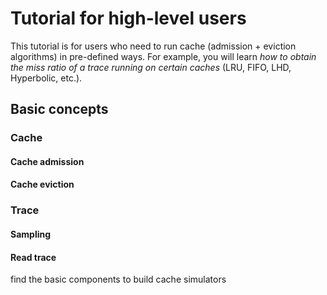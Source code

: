 # Tutorial for high-level users 

This tutorial is for users who need to run cache (admission + eviction algorithms) in pre-defined ways. For example, you will learn *how to obtain the miss ratio of a trace running on certain caches* (LRU, FIFO, LHD, Hyperbolic, etc.). 


## Basic concepts 
### Cache 

#### Cache admission
#### Cache eviction 

### Trace 

#### Sampling 

#### Read trace 

find the basic components to build cache simulators 

